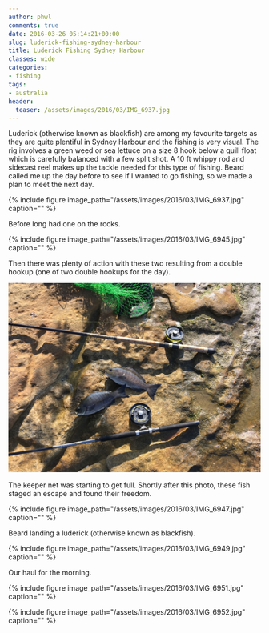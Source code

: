 ```yaml
---
author: phwl
comments: true
date: 2016-03-26 05:14:21+00:00
slug: luderick-fishing-sydney-harbour
title: Luderick Fishing Sydney Harbour
classes: wide
categories:
- fishing
tags:
- australia
header:
  teaser: /assets/images/2016/03/IMG_6937.jpg
---
```


Luderick (otherwise known as blackfish) are among my favourite targets as they are quite plentiful in Sydney Harbour and the fishing is very visual. The rig involves a green weed or sea lettuce on a size 8 hook below a quill float which is carefully balanced with a few split shot. A 10 ft whippy rod and sidecast reel makes up the tackle needed for this type of fishing. Beard called me up the day before to see if I wanted to go fishing, so we made a plan to meet the next day.

{% include figure image_path="/assets/images/2016/03/IMG_6937.jpg" caption="" %}

<!-- more -->

Before long had one on the rocks.

{% include figure image_path="/assets/images/2016/03/IMG_6945.jpg" caption="" %}

Then there was plenty of action with these two resulting from a double hookup (one of two double hookups for the day).

![IMG_6944](/assets/images/2016/03/IMG_6944.jpg)

The keeper net was starting to get full. Shortly after this photo, these fish staged an escape and found their freedom.

{% include figure image_path="/assets/images/2016/03/IMG_6947.jpg" caption="" %}

Beard landing a luderick (otherwise known as blackfish).

{% include figure image_path="/assets/images/2016/03/IMG_6949.jpg" caption="" %}

Our haul for the morning.

{% include figure image_path="/assets/images/2016/03/IMG_6951.jpg" caption="" %}

{% include figure image_path="/assets/images/2016/03/IMG_6952.jpg" caption="" %}


